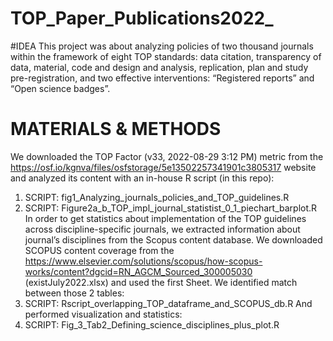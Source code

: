 # TOP_Paper_Publications2022_

#IDEA
This project was about analyzing policies of two thousand journals within the framework of eight TOP standards: 
data citation, transparency of data, material, code and design and analysis, replication, plan and study pre-registration, 
and two effective interventions: “Registered reports” and “Open science badges”. 

# MATERIALS & METHODS
We downloaded the TOP Factor (v33, 2022-08-29 3:12 PM) metric from the https://osf.io/kgnva/files/osfstorage/5e13502257341901c3805317 
website and analyzed its content with an in-house R script (in this repo):
1) SCRIPT: fig1_Analyzing_journals_policies_and_TOP_guidelines.R
2) SCRIPT: Figure2a_b_TOP_impl_journal_statistist_0_1_piechart_barplot.R
In order to get statistics about implementation of the TOP guidelines across discipline-specific journals, 
we extracted information about journal’s disciplines from the Scopus content database. 
We downloaded SCOPUS content coverage from the https://www.elsevier.com/solutions/scopus/how-scopus-works/content?dgcid=RN_AGCM_Sourced_300005030 (existJuly2022.xlsx)
and used the first Sheet.
We identified match between those 2 tables: 
3) SCRIPT: Rscript_overlapping_TOP_dataframe_and_SCOPUS_db.R
And performed visualization and statistics:
4) SCRIPT: Fig_3_Tab2_Defining_science_disciplines_plus_plot.R
